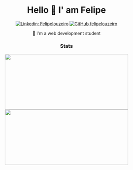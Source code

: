 <h1 align="center">
  Hello 👋 I' am Felipe
</h1> 

<div align="center">  
  
  [![Linkedin: Felipelouzeiro](https://img.shields.io/badge/-felipelouzeiro-blue?style=flat-square&logo=Linkedin&logoColor=white&link=https://www.linkedin.com/in/felipelouzeiro/)](https://www.linkedin.com/in/ghazi-khan/)
  [![GitHub felipelouzeiro](https://img.shields.io/github/followers/felipelouzeiro?label=follow&style=social)](https://github.com/felipelouzeiro)
</div>

<p align="center">💬 I'm a web development student

<h3 align="center"> Stats </h3>

<div align=center>
  <img align="center" height="180em" width="400em" src="https://github-readme-stats.vercel.app/api?username=felipelouzeiro&show_icons=true&theme=react&border_color=61dafb&hide_border=true" />
  <img align="center" height="180em" width="400em" src="https://github-readme-stats.vercel.app/api/top-langs/?username=felipelouzeiro&hide=c%23,powershell,Mathematica,Ruby,Objective-C,Objective-C%2b%2b,Cuda&title_color=61dafb&text_color=ffffff&icon_color=61dafb&bg_color=20232a&langs_count=8&layout=compact&border_color=61dafb&hide_border=true" />
</div>
